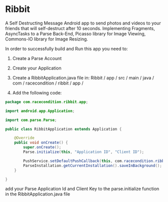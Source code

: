 Ribbit
======

A Self Destructing Message Android app to send photos and videos to your friends that will self-destruct after 10 seconds.  Implementing Fragments, AsyncTasks to a Parse Back-End, Picasso library for Image Viewing, Commons-IO library for Image 
Resizing.

In order to successfully build and Run this app you need to:

1.  Create a Parse Account
2.  Create your Application
3.  Create a RibbitApplication.java file in:
Ribbit / app / src / main / java / com / racecondition / ribbit / app /

4.  Add the following code:

```java
package com.racecondition.ribbit.app;

import android.app.Application;

import com.parse.Parse;

public class RibbitApplication extends Application {

    @Override
    public void onCreate() {
        super.onCreate();
        Parse.initialize(this, "Application ID", "Client ID");

        PushService.setDefaultPushCallback(this, com.racecondition.ribbitsdmp.app.ui.MainActivity.class);
        ParseInstallation.getCurrentInstallation().saveInBackground();
    }

}
```

add your Parse Application Id and Client Key to the parse.initialize function in the RibbitApplication.java file
